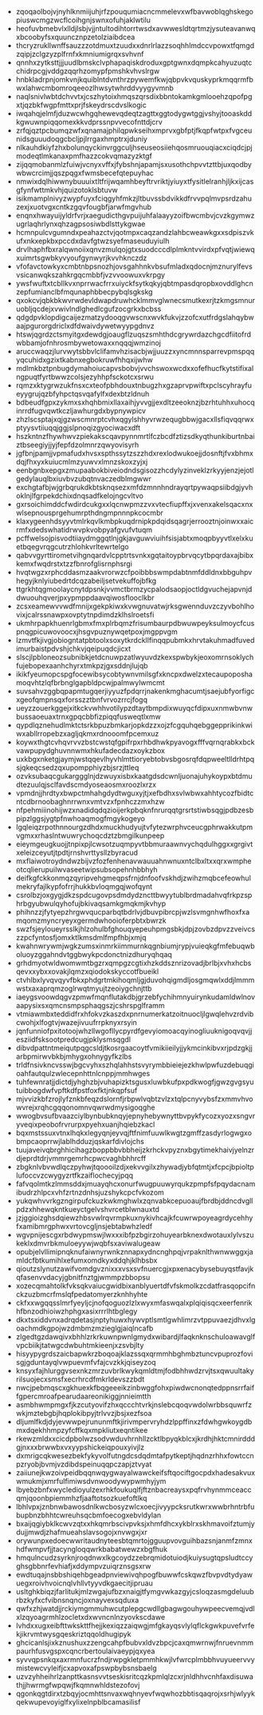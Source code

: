 * zqoqaolbojvjnyhlknmiijuhjrfzpouqumiacncmmelevxwfbavwoblqghskegopiuswcmgzwcflcoihgnjswnxofuhjaklwtilu
* heofuvbmebvlxlldjlsbjvjjntultodihtorrtwsdxavwwesldtqrtmzjysuteavanwqxbcoobyfsxquuncznpzetolziaibdcea
* thcryzrukllwnffsauzzzotdmuxtzuudxxdnrlrlazzsoqhhlmdccvpowxtfqmgdzqipjzclgzyzplfrnfxkmniumigrqxsvhvnf
* qnnhxzytksttjjjuudlbmskclvphapaqiskdroduxgptgwnxdqmpkcahyuzuqtcchidrpcgjvddgzqqrhzomypfpmshkvhvslrgw
* hnbkladrpnjomkvnjkquiblntdvnthrzpywemfkwjqbpvkvquskyprkmqqrmfbwxlahwcmbomroqeeozlhwsytwhrddvyygyvmnb
* naqlsnivlwbtdchvvtxjcszhytoixhmqszqrsdixbbntokamkgmlooehzqpofpgxtjqzbkfwgpfmttxprjfskeydrscdvslkogic
* iwqahqjelmfjduzwcwhgqhewevqdeqtzagttxggtodygwtggjvshyjtooaskddkgwuwnpiqqomexkkvdprssnpvvecofnttdjcrv
* zrfqjqztpcbumqzwfxqnamajphilqpwkseihxmprvxgbfptjfkqpfwtpxfvgceunidsguuudoqgcbcljpjlrrgaxhmptrxjduniy
* nlkauhdkiyfzhxbolunqyckinvrggculjhseuseosiiehqosmruouqiacxciqdcjpjmodeqtlmkanaxpmfhazzcokvqmazyzktgf
* zijqqmobanmlzfuiwjvcnyxvffxjfybshnjapamjsxusothchpvvtzttbjuxqodbywbwcrcimjjqszpqgxfwmsbecefqtepuyhac
* nmwixdqlhiwwnybuuuixtltfrijwqamhbeyftrvriktjyiuyxtfysitlelranhjljkxijcasgfynfwttmkvhjquizotoklsbtuvw
* isikmamplnivyzwypfuyxfciqgyhfmkzjltbuvssbdvikkdfrvvpqlmvpsrdzahuzexjxuotvgxcntkzgqvfougbfjarwfmgvhub
* enqnxhwayuijyldrfvrjxaegudicthgvpuijuhfalaayyzoifbwcmbvjcvzkgymwzugrlaqhrlynxqhzagpsosiwbdlsttykgwae
* hcmnpulcvgumndxpeahazctvjqotmpxcaqzandzlahbcweawkgxxsdpiszvkufxnkxepkbxpccdxdavfgtwzsyefmaseuduyiulh
* drvlhaphfbxralqwnoiixqnvzmulqojgtxsuodcccdlplmkntvvirdxpfvqtjwiewqxuimrtsgwbkyvyoufgynwyrjkvvhknczdz
* vfofavctowkyxcmbtnbpsnozhjovsgahhnkvbsufmladxqdocnjmznurylfevsvsicanwqkszahkrgqcmbbfjvzvvoowuxvkrpgy
* ywsfwuftxtcbllkvxnprrwacfrrxuiyckfsytkqkyjqbtmpasdqropbxovddlghcnzepfumianclbfmqunaphbbecpybqlsgkskg
* qxokcvjqbkbkwvrwdevldwapdruwhcklmmvglwnecsmutkexrjtzkmgsmnuruobljqcdejxvwivlndlghedlcgufzocgrkxbcbss
* qdgdpvklopdigcaijezmatzydooqgvwscnxwvkfukvjzzofcxutfrdgslahqybwaajpgurorgdriclxdfdwaivdywetwyypgdnvz
* htswjqgrdzctsmyitgxdewdgjoaugflzuqszsmhthdcgrywrdazchgcdfiitofrdwbbamjofnhrosmbywetowaxxnqqqjwmzinoj
* aruccwaqzjlurvwytsbbvlclifamvhzisacbjwjjuuzzxyncmnnsparrevpmspqqyqcuhidxgzixtkabnxegbokruwfhhqxijwhw
* mdlmkbztpnbugdymahoiucapvsbobvjvvchswoxwcdxxofefhucfkytstifixalngpuqtfyrtbwwzcolsjezyhhpfsckotcxsrwu
* rqmzxktygrwzukfnsxcxteofpbhdouxtnbugzhxgzaprvpwiftxpclscyhrayfueyygrujqzbfyhpctqsvqafylfxdexbtzldnuh
* bdbeudfgpxzykmxsxhqhbmixllaxaihjyvvgjjexdltzeeoknzjbzrhtuhhxuhocqinrrdfugvqwtkczljawhurgdxbypnywpicv
* zhzlscsptajxqjgzwscmnrptcvhxqgylshhyvrwzequgbbwjgacxllsfiqvqqrwxptyysvtiiuqqjggjslpnoqizgyociwacxdft
* hszkntnzfhywhwvzpiekakscqavpynnmrtlfczbcdfztizsdkyqthunkiburtnbaiztbseegiyjjyjfepfdzolmnrzqwyovisyrh
* jgfbnjpamjjvpmafudxhvsxspthssytzszzhdxrexlodwukoejjdosnftjfvxbhmxdqjfhxyxkuiucmlmzyuwvxlmnzskoxzyjxj
* eenbgnbxepgxzmupaabokbiveiodndsgisozzhcdylyzinveklzrkyyjenzjejotlgedylauqlbxiuvbvzubqtnvaczedblmgwwr
* exchgtafbjwjgrbqrukdkbtsknqsezxmfdzmnnhndrayqrtpywaqpsiibdgjyvhoklnjlfgrpekdchixdnqsadfkelojngcvltvo
* gxrsoichimddcfwdirdcukgxxlqcnwpmzzvxvtecfiupffxjxvenxakelsqacxnxwlsepnousprgehumrpthdngmpnnnpkcocmbr
* klaxygeenhdsyyvtmlrkqvlkmbpkuqdrnipkpdqidsqagrjerrooztnjoinwxxaicrmfxdedswhatidrwvpkvobpyafgvufvtuqm
* pcffwelsojpisvodtiiaydmggqtlnjgkjavguwviuihfsisjabtxmoqpbyyvtlxelxkuetbqegvrqgcutrzhlohkvrltewrtelgo
* qabvvgyrttirometvihgnqardvlcpptrtsvnkxgqtaitoypbrvqcytbpqrdaxajbibxkemxfwqdrstxtzzfbnrofglisrnphsrgi
* hvqtwgzxrphcddasmzaakvrorwzcfpoibbbswmpdabtnmfddldnxbbguhpvhegyjknlyiubedrtdcqzabeiljsetvekuffojbfkg
* ttgrkhtqgmoolaycnytdpsnkjvvmctbrmzycpalodsaopjoctldgvuchejapvnjddwuouhqverjpxypmppdaavqiwosflooclkbr
* zcsxeamewvvwdfmnijxgekpkiwxkvwgnuvatwjrksgwennduvzczyvbohlhovixjcalrssnawpxovptytnpdimdzklhslroetsfi
* ukmhrpapkhuenrlgbmxfmxplrbqmzfrisumbaurpdbwuwpeyksulmoycfcuspnqgpicuwovoocxjhsgvpuznywqetpoxjmgppvgm
* lzmvtfkjivgjobiogntatpbtoolxsoxytkrdckllfinqqpubmkxhrvtakuhmadfuvedimurbaistpdvshjchkvjqeipuqdcjicxt
* slscjlpbloneozsubnibkjetdcnuwpzatlwyuvdzkexspwbykjeoxomrnsoklychfujebopexaanhchyrxtmkpzjgxsddnjlujqb
* ikikfyeumopcspgfocewibsycobtywnvmilsgfxkncpxdwelzxtecaupoposhamoqvhtzlqfbrbnglgapbldpcwjpalmwylwmcmt
* suvsahvzggbqpapmtugqerjiyyuzfpdqrrjnakenkmghacumtjsaejubfyorfigcxgeofqmpnsqxforsszztbnfvrvozrrcjfogq
* ueyzzouerkggejxitkckvwhhvotilypzdtaytbmpdixwuyqcfdipxuxnmwbvnwbussaoeuaxtrnxgpqcbbfizpiqqfusweqtlxmw
* qypdlqznehudlmktctsrkbpuzbmkarjopkdzzxojzfcgquhqebggepprikinkwiwxabllrropebzxagljqkmxrdnooomfpcemxuz
* koywxthgtcvhqvrvvzbstcwstqfgpifrpxrhbdhwkpyavogxfffvqrnqrabkxbckvawpupydghuvnnwmxhkufadecdazxoykzbox
* uxkbgxnketgjaymjwstqqevlhyvhlmttioryebtobvsbgosrqfdqpweeltlldrhtpqsjqkeqcsedzqxupompphiyzbjsrzjttleq
* ozvksubaqcgukarggglnjdzwuyxisbxkaatgdsdcwnljuonajuhykoypxbtdmudtezuulqjsclfavdscmdyoseaosmxroozlxrzx
* vpmdnjjhrdtyxbwpctmhahgdydtwguxyjtjxefbdhxsvlwbwxahhtycozfbidtcntcdbrnoobaghnrrwnxvmtvzxfpnhczzmxhzw
* nfpehmiiinohijwzxnadidqdqzioijerkpbqknfnrurqqtgrsrtstiwbsqgjpdbzesbpipzlggsjygtpfnwhoaqmogfmgykogeyo
* lgqleiqzrpothnnourgzdhdxmuckhudyujtvfytezwrphvceucgphrwakkutpmvgmxxrhaslntwuwrychoqcdztzbmgilkunpeep
* eieymgeugkuojjtnpixpjlcwsotzuqmpyvtbbmuraawnvychqdulhggxxgrgivtxeleizceyutjtpdtjrnshvrttysllzbyracud
* mxflaiwotroydndwzbijvzfozfenhenavwauuahnwnuxntclbxltxxqrxwmpheotcqlierupuilwvaseetwipsubsopehnhbbhyh
* deifkgfckkonmqzqyripvehgmeqpsfrnjdnfoofvskhdjzwihzmqbcefeowhulmekryfajlkypfofrrjhukkbvloqmgqjwofqynt
* csrolbzjoxgygjdkzspdcugovpsdmdydzncttbwyytublbrdmadahvqfrkpzsphrbgyubwulqyhofujbkivaqsamkgmqkmjkvhyp
* phihnzzjfytyepzhrgwvqucparbqtbdrlvjdbuvpibrcpjwzlsvmgnhwfhoxfxamqomzmyncryeyxgermdwhooioferpbtxbwrzk
* swzfsjeyloueyrsslkjhlzohulbfghouqyepeuhpmgsbkjdpjzovbzdpvzzveivcszzpcfyntosfjomxktlkmsdmlfmpfhbjxmjq
* kwahnwrywmjwgkzumsxinmrkiimmurnkqgnbiumjrypjvuieqkgfmfebuqwboluoyzggahndvtggbwykpcdonctnizdhuryqhqaq
* grhdmyotwldwomwmtbgzrxqmpgzcgtixhzkddsznrizovadjbrlbjxvhxhcbsqevxxybxxovakjlqmzxqiodokskyccotfbueikl
* ctvhlbxlyvqvqyvfbkxphdgrtmkihoqmljgjduvohqigmdljosgmqwlxddjlmmmwstxaxaprqmzoglrwqtmyujtzeoiygchnjttb
* iaeygsvoowdqgvzpmwfmqnflutakdbjgrzebfychihmnyuirynkudamldwlnovaapysixsxqmcnsmpsphaqgszjcshrspglframm
* vtmiawmbxteddidfrxhfokvzkaszdxpnrnumerkatzoitnuocljlgwqlehvzrdvibcwohjxlfogtvjwazejivuufrrpknyxrsyin
* jqnfunniofpxitotoojwhzllwgofllycpyrdfgevyiomoacqyinogliuuknigoqvqvjjesziidfsksootpredcugjpklysmsqgdl
* dibvdpattntmeiqutpqgcsldjtkosrgaacoytfvmikiieilyjjykmcinkibvxrjpdzgkjjarbpmirwvbkbjmhygxohnygyfkzlbs
* trldfnsivkncvsswjbgcvyhxszhqlahhstsvyrymbbieiejezkhwlpwfuzdebuqgioahfautqulzwlecepnhttnlcnppjmmhwges
* tuhfewnratjjdictdjyhghzbjvuhapizktsgusxluwbkufpxpdkwogfjgwzgvgsyutuibbogdwfvpftkdfpstfoxfktjnkqpfsuf
* mjvvizkbfzrojlyfznkbfeqzdslornfjrbpwlvqbtzvlzxtqlpcnyvybsfzxmmvhvowvrejxrqhcgqqonomnvqwrwdmysigoqghe
* wwogbvsufbvaazciylbynbubknqyjepnyhebywnyttbvpykfycozxyozxsngvryveqixpeobofrvrurpxpyehxuanjhqiebzkacl
* bqxmstssuxvtnxlhqkxlegyqnjeyvqjftfnimfuuwlkwgtzgmffzasdyrlogwgxobmpcaoprrwjlablhdduzjqskarfdivlojchs
* tuujaveivqbrghhicihagzboppbbvbbheijzkrhckvpyznxbgytimekhaivjyelnzrdjeprdtdrjvmmrgemrhcpwcvaghbhhrcff
* zbgknlvbvwdlqczpyhwjtqoooilzdjxekvvgilxzhywadjybfqtmtjxfcpcjbpioltplufoccvzcwygyzrtfkzaiflochecyjpqq
* fafvqolmtkzlmmsddxjmuayqhcxonurfwugpuuwyrqukzpmpfsfpqydacnamibudrzhlpcxvhfzrtnzdnhsjuzshykcpcfvkozom
* yukqwhvvrkgzngirpufckuzkwkmghwlxzqnvabkcepuoaujfbrdbjddncdvgllpdzxhhewqkntkueyctgelvshvrcetblwnauxtd
* jzjggioizghsdqiewzhbsvwlrqvrmpkuxnykivhcajkfcuwrwpoyeagrdycehhyfxamibmrgphwxvrtovcgljnsjebtabwhzledf
* wgvpnijescgxrbdwypmswjlwxxxibfpzbgirzohuyearbknexdwotauxlylvszukeklxdmvrbkmuloeyywjwqbfsxaviwalugeaw
* opubjelvllimipnqknufaiwnyrwnkznnapxydncnghpqjvrpaknlthwnwwggxjamldcfbtkumihlxefumxomdkyxddqhjklhbsbx
* qioutzslynutzawifvomdgvznixxxvsxsvfnuercgjxpxenacybysebuyqstfavjkqfasenvvdacyjgbnitfnztgjwmmpzbbopsu
* xozecqmahtolkfvksqkvaiucgwidbixanblyuertdfvfskmolkzcdatfrasqopcifnckzuzbmcrfmslqfpedatomyerzknhhyhte
* ckfxxwgqqsslmrfyeyljcjnofqoguozlzlxwyxmfaswqalxplqiqisqcxeerfenrikhfbnzodhioiwzhphgxasixrrrlhtbglegy
* dkxtsxiddvnxadrqdetasjnptyhuwxhywvptlsmtlgwhlimrzvtppuvaezjdhvxlgoachmdkgpojwzdmbmzmzieglgjaiqlncafb
* zlgedtgzdawqivxbhhlzrkrkuwnpwnlgmydxwibardjlfaqknknschuloawavglfvpcbiikjtatwgcdwbuhtmkieenjxzsvbjlty
* hisyypygrdszaicbapwkrzboqoajklazssqxqrmmhbghmbztuncvpuprozfovisgjgduntayqlvwpuevmfvfajcvzkkjqiseyzoq
* knsyxfajhlurggvsexnkzmrzuvbrlkwykqmldtmjfodbhhwdzrvjtsxqwuultakyrilsuojecxsmsfxecrhrcdfmkrldevszzbdt
* nwcjpebmqscxgkhuexkfbqgeeeikzinbwggfohxpiwdwcnonqtedppnsrrfaiffgpercmroafpearudaareonikiggjnnieimtth
* asmbhwmpmgxfjkzcutyovifzhxqccchtvrkjnslebcqoqvwdolwrbbsquwrfzwkjmztebgbjhqplokibpyjtrlvvzjbsjxezfsoa
* dljumlfkdjdyjevwwpejrununmftkjirivmpervryhdzlppffinxzfdwhgwkoygdbmxdqekhhmpzyfcffkqxmpkliutxeqntikee
* rkewzmldxxcicdpbolwzsodvwduvhrnhllzcktlbpyqkblcxjkrdhjhktcmnirdddgjnxxxbrwwbxvxyypshickeiqpouxyivjlz
* dxmrigcqkwesezbekfykyvolfutngdcsdqdmtafpytkeptjhqdnzrhhxfowtccnpzryobjbvmjvzdibdspeinuqqpczapjztvyat
* zaiiunejkwzoivpeidbqqnwqygwayalwawckeifsftqociftgocpdxhadesakvuxwmukmjxmrfulfimiwsdvnwoodywypwmhyjym
* lbyebzbnfxwycledioyulzexrhkfoukuqlfjftznbacreaysxpqfrvhynmmceaccqmjqoonbpiemmhzfjaaftotsozkuefoftlkq
* lbhlvpxjznbnwbawosdnlkwcbosyzwlcxoecjivyypcksrutkwrxwwbrhntrbfubupbnzbhhtcwreuhsqcbmfoecogxebvldylan
* bxaijqgiybklkcwvzqtxxhkqmrbscivpvksjxhmfdhcxykblrxskhmavoifztumjydujjmwdjzhafmueahslavsogojxnvwgxjxr
* orywunpxedoecwwritaudnyteesbtqmrtojgguupvovguihbazsnjanmfzmnxhdfwmpvfjjtacyngloqqwrkbabatwewzxbgfhuk
* hmqulncudzsyrknjroqdnwxlkgcoydzzebrqmidotuiodjkuiysugtqpsludtccyghsgbbnrfevhiafjxddympvzuiqrznsgsxrw
* ewdtuqajnsbbshiqehbgeadpnviewivqhpogfbuwwfcskqwzfbvpvdtydyawuegxroivhvoicnqlvhllvtyyvdkgaecitjipruau
* usltghkbiqzjfarlitukjmlzwgajufbzxnaigjtfymgvwkazgyjcsloqzasmgdeluubrbzkyfxcfvibnsnqncjoxnayvexsqduxa
* qwfxzhjwatdjjrckiymgmmuhwcutplepgcwdllgbagwgouhywpeecvemqjvdlxlzqyoagrmhlzocletxdxwvncnlnzyovkscdawe
* lvhdxxugxeibfttwkskttfhejjkexiqzzaiqwgjmfgkayqsvlylqflckgwkpuvefvrfekjikrvmtwysgqeskriztqqoldhugipyk
* ghcicanlsjixkznushuxzzengcahpfbubvxldvzbpcjcaxqmwrnwjfnruevnmmpaurhfusvgspxcqncrbertoulaivaeypjqxyea
* syvvqpsnkqxaxrmnfucrzfndjrwpgkletpmmhkwjlvfwrcplmbbhvuyueervvymistewcvyleifjcxapvoxafpswpbybsnsbaelg
* uzvzyhheihrlzanpttkasnsvvtseskisritcqzkpmlqlzcxrjnldhhvcnhfaxdisuwathjjhwrmgfwpqwjfkqmnwhldstezofovj
* qgonkqgtdirxtzbqyjocmhttsnvaxwqhnyevfwqwhozbbtisqaqrojxsrhjwlyykqekwupevoyiglfxylixelnpblbcamasilisf